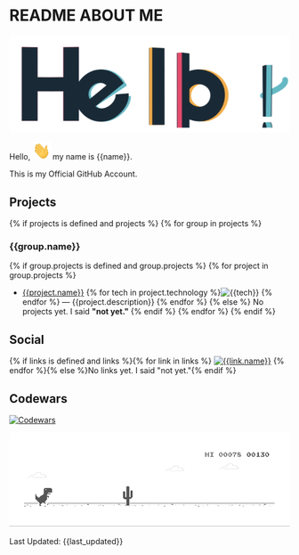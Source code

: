 # README ABOUT ME #

![Hello](images/general/hello.gif)

Hello, <img src="images/general/hi.gif" width="32px" height="32px"> my name is {{name}}.

This is my Official GitHub Account.

## Projects ##
{% if projects is defined and projects %}
{% for group in projects %}
### {{group.name}} ###
{% if group.projects is defined and group.projects %}
{% for project in group.projects %}
- [{{project.name}}]({{project.link}}) {% for tech in project.technology %}![{{tech}}](images/tech/{{tech}}.svg) {% endfor %} — {{project.description}}
{% endfor %} 
{% else %}
No projects yet. I said **"not yet."**
{% endif %}
{% endfor %}
{% endif %}

## Social ##

{% if links is defined and links %}{% for link in links %} <a href="{{link.link}}"><img src="images/social/{{link.name}}.svg" width="64px" height="64px" alt="{{link.name}}"></a> {% endfor %}{% else %}No links yet. I said "not yet."{% endif %}

## Codewars ##

<a href="https://www.codewars.com/users/Alimektor"><img src="https://www.codewars.com/users/Alimektor/badges/large" alt="Codewars"></a>

![Dino](images/general/dino.gif)

Last Updated: {{last_updated}}